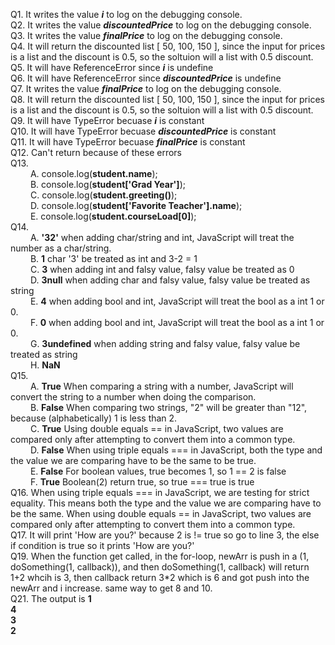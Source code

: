 Q1. It writes the value ***i*** to log on the debugging console.\
Q2. It writes the value ***discountedPrice*** to log on the debugging console.\
Q3. It writes the value ***finalPrice*** to log on the debugging console.\
Q4. It will return the discounted list [ 50, 100, 150 ], since the input for prices is a list and the discount is 0.5, so the soltuion will a list with 0.5 discount.\
Q5. It will have ReferenceError since ***i*** is undefine\
Q6. It will have ReferenceError since ***discountedPrice*** is undefine\
Q7. It writes the value ***finalPrice*** to log on the debugging console.\
Q8. It will return the discounted list [ 50, 100, 150 ], since the input for prices is a list and the discount is 0.5, so the soltuion will a list with 0.5 discount.\
Q9. It will have TypeError becuase ***i*** is constant\
Q10. It will have TypeError becuase ***discountedPrice*** is constant\
Q11. It will have TypeError becuase ***finalPrice*** is constant\
Q12. Can't return because of these errors\
Q13. \
&emsp;&emsp; A. console.log(**student.name**);\
&emsp;&emsp; B. console.log(**student['Grad Year']**);\
&emsp;&emsp; C. console.log(**student.greeting()**);\
&emsp;&emsp; D. console.log(**student['Favorite Teacher'].name**);\
&emsp;&emsp; E. console.log(**student.courseLoad[0]**);\
Q14. \
&emsp;&emsp; A. **'32'** when adding char/string and int, JavaScript will treat the number as a char/string.\
&emsp;&emsp; B. **1** char '3' be treated as int and 3-2 = 1 \
&emsp;&emsp; C. **3** when adding int and falsy value, falsy value be treated as 0\
&emsp;&emsp; D. **3null** when adding char and falsy value, falsy value be treated as string\
&emsp;&emsp; E. **4** when adding bool and int, JavaScript will treat the bool as a int 1 or 0.\
&emsp;&emsp; F. **0** when adding bool and int, JavaScript will treat the bool as a int 1 or 0.\
&emsp;&emsp; G. **3undefined** when adding string and falsy value, falsy value be treated as string\
&emsp;&emsp; H. **NaN**\
Q15. \
&emsp;&emsp; A. **True** When comparing a string with a number, JavaScript will convert the string to a number when doing the comparison. \
&emsp;&emsp; B. **False** When comparing two strings, "2" will be greater than "12", because (alphabetically) 1 is less than 2.\
&emsp;&emsp; C. **True** Using double equals == in JavaScript, two values are compared only after attempting to convert them into a common type.\
&emsp;&emsp; D. **False** When using triple equals === in JavaScript, both the type and the value we are comparing have to be the same to be true.\
&emsp;&emsp; E. **False** For boolean values, true becomes 1, so 1 == 2 is false\
&emsp;&emsp; F. **True** Boolean(2) return true, so true === true is true\
Q16. When using triple equals === in JavaScript, we are testing for strict equality. This means both the type and the value we are comparing have to be the same. When using double equals == in JavaScript, two values are compared only after attempting to convert them into a common type.\
Q17. It will print 'How are you?' because 2 is != true so go to line 3, the else if condition is true so it prints 'How are you?'\
Q19. When the function get called, in the for-loop, newArr is push in a (1, doSomething(1, callback)), and then doSomething(1, callback) will return 1+2 whcih is 3, then callback return 3\*2 which is 6 and got push into the newArr and i increase. same way to get 8 and 10. \
Q21. The output is 
**1**\
**4**\
**3**\
**2**
